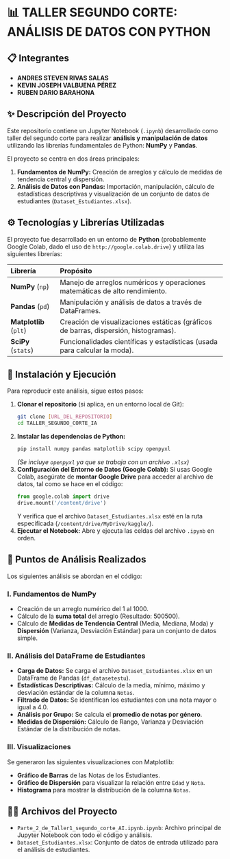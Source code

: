 # 📊 TALLER SEGUNDO CORTE: ANÁLISIS DE DATOS CON PYTHON

## 📋 Integrantes

* **ANDRES STEVEN RIVAS SALAS**
* **KEVIN JOSEPH VALBUENA PÉREZ**
* **RUBEN DARIO BARAHONA**

## ✨ Descripción del Proyecto

Este repositorio contiene un Jupyter Notebook (`.ipynb`) desarrollado como taller del segundo corte para realizar **análisis y manipulación de datos** utilizando las librerías fundamentales de Python: **NumPy** y **Pandas**.

El proyecto se centra en dos áreas principales:
1.  **Fundamentos de NumPy:** Creación de arreglos y cálculo de medidas de tendencia central y dispersión.
2.  **Análisis de Datos con Pandas:** Importación, manipulación, cálculo de estadísticas descriptivas y visualización de un conjunto de datos de estudiantes (`Dataset_Estudiantes.xlsx`).

## ⚙️ Tecnologías y Librerías Utilizadas

El proyecto fue desarrollado en un entorno de **Python** (probablemente Google Colab, dado el uso de `http://google.colab.drive`) y utiliza las siguientes librerías:

| Librería | Propósito |
| :--- | :--- |
| **NumPy** (`np`) | Manejo de arreglos numéricos y operaciones matemáticas de alto rendimiento. |
| **Pandas** (`pd`) | Manipulación y análisis de datos a través de DataFrames. |
| **Matplotlib** (`plt`) | Creación de visualizaciones estáticas (gráficos de barras, dispersión, histogramas). |
| **SciPy** (`stats`) | Funcionalidades científicas y estadísticas (usada para calcular la moda). |

## 🚀 Instalación y Ejecución

Para reproducir este análisis, sigue estos pasos:

1.  **Clonar el repositorio** (si aplica, en un entorno local de Git):
    ```bash
    git clone [URL_DEL_REPOSITORIO]
    cd TALLER_SEGUNDO_CORTE_IA
    ```
2.  **Instalar las dependencias de Python:**
    ```bash
    pip install numpy pandas matplotlib scipy openpyxl
    ```
    *(Se incluye `openpyxl` ya que se trabaja con un archivo `.xlsx`)*
3.  **Configuración del Entorno de Datos (Google Colab):**
    Si usas Google Colab, asegúrate de **montar Google Drive** para acceder al archivo de datos, tal como se hace en el código:
    ```python
    from google.colab import drive
    drive.mount('/content/drive')
    ```
    Y verifica que el archivo `Dataset_Estudiantes.xlsx` esté en la ruta especificada (`/content/drive/MyDrive/kaggle/`).
4.  **Ejecutar el Notebook:**
    Abre y ejecuta las celdas del archivo `.ipynb` en orden.

## 📝 Puntos de Análisis Realizados

Los siguientes análisis se abordan en el código:

### I. Fundamentos de NumPy
* Creación de un arreglo numérico del 1 al 1000.
* Cálculo de la **suma total** del arreglo (Resultado: 500500).
* Cálculo de **Medidas de Tendencia Central** (Media, Mediana, Moda) y **Dispersión** (Varianza, Desviación Estándar) para un conjunto de datos simple.

### II. Análisis del DataFrame de Estudiantes
* **Carga de Datos:** Se carga el archivo `Dataset_Estudiantes.xlsx` en un DataFrame de Pandas (`df_datasetestu`).
* **Estadísticas Descriptivas:** Cálculo de la media, mínimo, máximo y desviación estándar de la columna `Notas`.
* **Filtrado de Datos:** Se identifican los estudiantes con una nota mayor o igual a 4.0.
* **Análisis por Grupo:** Se calcula el **promedio de notas por género**.
* **Medidas de Dispersión:** Cálculo de Rango, Varianza y Desviación Estándar de la distribución de notas.

### III. Visualizaciones
Se generaron las siguientes visualizaciones con Matplotlib:
* **Gráfico de Barras** de las Notas de los Estudiantes.
* **Gráfico de Dispersión** para visualizar la relación entre `Edad` y `Nota`.
* **Histograma** para mostrar la distribución de la columna `Notas`.

## 🧑‍💻 Archivos del Proyecto

* `Parte_2_de_Taller1_segundo_corte_AI.ipynb.ipynb`: Archivo principal de Jupyter Notebook con todo el código y análisis.
* `Dataset_Estudiantes.xlsx`: Conjunto de datos de entrada utilizado para el análisis de estudiantes.
